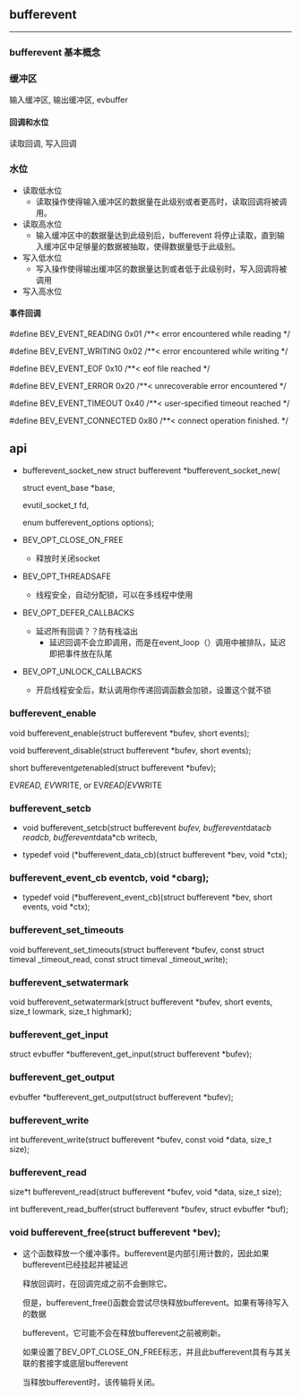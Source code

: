 ## bufferevent

------

### bufferevent 基本概念

### 缓冲区

输入缓冲区, 输出缓冲区, evbuffer

#### 回调和水位

读取回调, 写入回调

### 水位

- 读取低水位
  - 读取操作使得输入缓冲区的数据量在此级别或者更高时，读取回调将被调用。
- 读取高水位
  - 输入缓冲区中的数据量达到此级别后，bufferevent 将停止读取，直到输入缓冲区中足够量的数据被抽取，使得数据量低于此级别。
- 写入低水位
  - 写入操作使得输出缓冲区的数据量达到或者低于此级别时，写入回调将被调用
- 写入高水位

#### 事件回调

#define BEV_EVENT_READING        0x01 /**< error encountered while reading */

#define BEV_EVENT_WRITING        0x02 /**< error encountered while writing */

#define BEV_EVENT_EOF                  0x10 /**< eof file reached */

#define BEV_EVENT_ERROR            0x20 /**< unrecoverable error encountered */

#define BEV_EVENT_TIMEOUT       0x40 /**< user-specified timeout reached */

#define BEV_EVENT_CONNECTED 0x80 /**< connect operation finished. */



## api

- bufferevent_socket_new struct bufferevent *bufferevent_socket_new(

  struct event_base *base,

  evutil_socket_t fd,

  enum bufferevent_options options);

- BEV_OPT_CLOSE_ON_FREE

  - 释放时关闭socket

- BEV_OPT_THREADSAFE

  - 线程安全，自动分配锁，可以在多线程中使用

- BEV_OPT_DEFER_CALLBACKS

  - 延迟所有回调？？防有栈溢出
    - 延迟回调不会立即调用，而是在event_loop（）调用中被排队，延迟即把事件放在队尾

- BEV_OPT_UNLOCK_CALLBACKS

  - 开启线程安全后，默认调用你传递回调函数会加锁，设置这个就不锁

### bufferevent_enable

void bufferevent_enable(struct bufferevent *bufev, short events);

void bufferevent_disable(struct bufferevent *bufev, short events);

short bufferevent*get*enabled(struct bufferevent *bufev);

EV*READ, EV*WRITE, or EV*READ|EV*WRITE

### bufferevent_setcb

- void bufferevent_setcb(struct bufferevent *bufev, bufferevent*data*cb readcb, bufferevent*data*cb writecb,

- typedef void (*bufferevent_data_cb)(struct bufferevent *bev, void *ctx);

### bufferevent_event_cb eventcb, void *cbarg);

- typedef void (*bufferevent_event_cb)(struct bufferevent *bev,  short events, void *ctx);

### bufferevent_set_timeouts

void bufferevent_set_timeouts(struct bufferevent *bufev, const struct timeval _timeout_read, const struct timeval _timeout_write);

### bufferevent_setwatermark

void bufferevent_setwatermark(struct bufferevent *bufev, short events, size_t lowmark, size_t highmark);

### bufferevent_get_input

struct evbuffer *bufferevent_get_input(struct bufferevent *bufev);

### bufferevent_get_output

evbuffer *bufferevent_get_output(struct bufferevent *bufev);

### bufferevent_write

int bufferevent_write(struct bufferevent *bufev, const void *data, size_t size);

### bufferevent_read

size*t bufferevent_read(struct bufferevent *bufev, void *data, size_t size);

int bufferevent_read_buffer(struct bufferevent *bufev, struct evbuffer *buf);

### void bufferevent_free(struct bufferevent *bev);

- 这个函数释放一个缓冲事件。bufferevent是内部引用计数的，因此如果bufferevent已经挂起并被延迟

  释放回调时，在回调完成之前不会删除它。

  但是，bufferevent_free()函数会尝试尽快释放bufferevent。如果有等待写入的数据

  bufferevent，它可能不会在释放bufferevent之前被刷新。

  如果设置了BEV_OPT_CLOSE_ON_FREE标志，并且此bufferevent具有与其关联的套接字或底层bufferevent

  当释放bufferevent时，该传输将关闭。